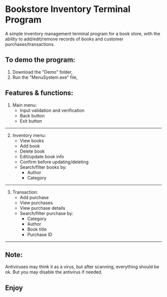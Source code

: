 # Bookstore Inventory Terminal Program
A simple inventory management terminal program for a book store, with the ability to add/edit/remove records of books and customer purchases/transactions. 

## To demo the program:
1. Download the "Demo" folder,
2. Run the "MenuSystem.exe" file,

## Features & functions:
1.  Main menu:
    - Input validation and verification
    - Back button
    - Exit button
---------------------------------------
2.  Inventory menu:
    - View books
    - Add book
    - Delete book
    - Edit/update book info
    - Confirm before updating/deleting
    - Search/filter books by:
      - Author
      - Category
---------------------------------------
3.  Transaction:
    - Add purchase
    - View purchases
    - View purchase details
    - Search/filter purchase by:
      - Category
      - Author
      - Book title
      - Purchase ID
---------------------------------------
## Note: 
Antiviruses may think it as a virus, but after scanning, everything should be ok. But you may disable the antivirus if needed.

## Enjoy
